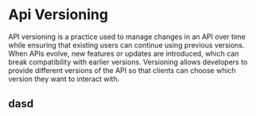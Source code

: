 # Api Versioning

API versioning is a practice used to manage changes in an API over time while ensuring that existing users can continue using previous versions. When APIs evolve, new features or updates are introduced, which can break compatibility with earlier versions. Versioning allows developers to provide different versions of the API so that clients can choose which version they want to interact with.

## dasd
